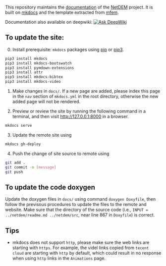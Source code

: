 This repository maintains the [documentation](https://apaam.github.io/webpage/) of the [NetDEM](https://github.com/apaam/netdem) project. It is built on [mkdocs](https://www.mkdocs.org/) and the template extracted from [mfem](https://mfem.org/).

Documentation also available on deepwiki: [![Ask DeepWiki](https://deepwiki.com/badge.svg)](https://deepwiki.com/apaam/webpage)

## To update the site:

0. Install prerequisite: ``mkdocs`` packages using [pip](https://pip.pypa.io/en/stable/installing/) or [pip3](https://pip.pypa.io/en/stable/installing/).
  
```bash
pip3 install mkdocs
pip3 install mkdocs-bootswatch
pip3 install pymdown-extensions
pip3 install attr
pip3 install mkdocs-bibtex
pip3 install mkdocs-video
```
          
1. Make changes in ``docs/``. If a new page are added, please index this page in the ``nav`` section of ``mkdocs.yml`` in the root directory, otherwise the new added page will not be rendered.

2. Preview or review the site by running the following command in a terminal, and then visit http://127.0.0.1:8000 in a browser.
      
```bash
mkdocs serve
```
      
3. Update the remote site using

```bash
mkdocs gh-deploy
```

4. Push the change of site source to remote using 

```bash
git add .
git commit -m [message]
git push
```

## To update the code doxygen

Update the doxygen files in ``docs/`` using command ``doxygen Doxyfile``, then follow the previsous procedures to update the files to the remote and website. Make sure that the directory of the source code (i.e., ``INPUT = ../netdem/readme.md ../netdem/src``, near line 867 in ``Doxyfile``) is correct.


## Tips

- mkdocs does not support ``http``, please make sure the web links are starting with ``https``. For example, the videl links copied from ``tecent cloud`` are starting with ``http`` by default, which could result in no response when using ``http`` links in the ``Animations`` page.
